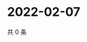 # 2022-02-07

共 0 条

<!-- BEGIN WEIBO -->
<!-- 最后更新时间 Mon Feb 07 2022 18:14:55 GMT+0800 (China Standard Time) -->

<!-- END WEIBO -->
